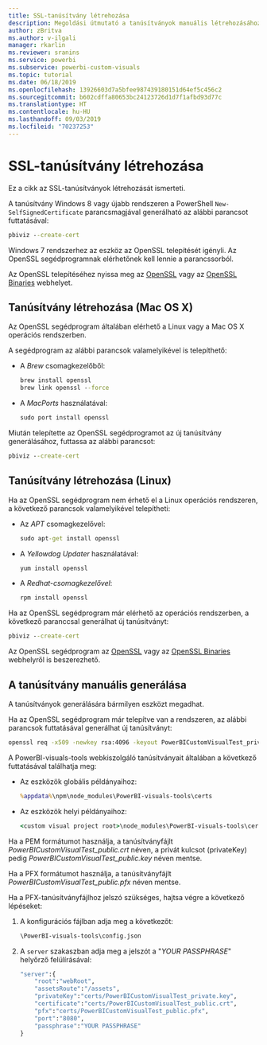 ```yaml
---
title: SSL-tanúsítvány létrehozása
description: Megoldási útmutató a tanúsítványok manuális létrehozásához a fejlesztői kiszolgáló számára
author: zBritva
ms.author: v-ilgali
manager: rkarlin
ms.reviewer: sranins
ms.service: powerbi
ms.subservice: powerbi-custom-visuals
ms.topic: tutorial
ms.date: 06/18/2019
ms.openlocfilehash: 13926603d7a5bfee987439180151d64ef5c456c2
ms.sourcegitcommit: b602cdffa80653bc24123726d1d7f1afbd93d77c
ms.translationtype: HT
ms.contentlocale: hu-HU
ms.lasthandoff: 09/03/2019
ms.locfileid: "70237253"
---
```

# <a name="create-an-ssl-certificate"></a>SSL-tanúsítvány létrehozása

Ez a cikk az SSL-tanúsítványok létrehozását ismerteti.

A tanúsítvány Windows 8 vagy újabb rendszeren a PowerShell `New-SelfSignedCertificate` parancsmagjával generálható az alábbi parancsot futtatásával:

```cmd
pbiviz --create-cert
```

Windows 7 rendszerhez az eszköz az OpenSSL telepítését igényli. Az OpenSSL segédprogramnak elérhetőnek kell lennie a parancssorból.

Az OpenSSL telepítéséhez nyissa meg az [OpenSSL](https://www.openssl.org) vagy az [OpenSSL Binaries](https://wiki.openssl.org/index.php/Binaries) webhelyet.



## <a name="create-a-certificate-mac-os-x"></a>Tanúsítvány létrehozása (Mac OS X)

Az OpenSSL segédprogram általában elérhető a Linux vagy a Mac OS X operációs rendszerben.

A segédprogram az alábbi parancsok valamelyikével is telepíthető:
* A *Brew* csomagkezelőből:

    ```cmd
    brew install openssl
    brew link openssl --force
    ```

* A *MacPorts* használatával:

    ```cmd
    sudo port install openssl
    ```

Miután telepítette az OpenSSL segédprogramot az új tanúsítvány generálásához, futtassa az alábbi parancsot:

```cmd
pbiviz --create-cert
```

## <a name="create-a-certificate-linux"></a>Tanúsítvány létrehozása (Linux)

Ha az OpenSSL segédprogram nem érhető el a Linux operációs rendszeren, a következő parancsok valamelyikével telepítheti:

* Az *APT* csomagkezelővel:

    ```cmd
    sudo apt-get install openssl
    ```

* A *Yellowdog Updater* használatával:

    ```cmd
    yum install openssl
    ```

* A *Redhat-csomagkezelővel*:

    ```cmd
    rpm install openssl
    ```

Ha az OpenSSL segédprogram már elérhető az operációs rendszerben, a következő paranccsal generálhat új tanúsítványt:

```cmd
pbiviz --create-cert
```

Az OpenSSL segédprogram az [OpenSSL](https://www.openssl.org) vagy az [OpenSSL Binaries](https://wiki.openssl.org/index.php/Binaries) webhelyről is beszerezhető.

## <a name="generate-the-certificate-manually"></a>A tanúsítvány manuális generálása

A tanúsítványok generálására bármilyen eszközt megadhat.

Ha az OpenSSL segédprogram már telepítve van a rendszeren, az alábbi parancsok futtatásával generálhat új tanúsítványt:

```cmd
openssl req -x509 -newkey rsa:4096 -keyout PowerBICustomVisualTest_private.key -out PowerBICustomVisualTest_public.crt -days 365
```

A PowerBI-visuals-tools webkiszolgáló tanúsítványait általában a következő futtatásával találhatja meg:

* Az eszközök globális példányaihoz:

    ```cmd
    %appdata%\npm\node_modules\PowerBI-visuals-tools\certs
    ```

* Az eszközök helyi példányaihoz:

    ```cmd
    <custom visual project root>\node_modules\PowerBI-visuals-tools\certs
    ```

Ha a PEM formátumot használja, a tanúsítványfájlt *PowerBICustomVisualTest_public.crt* néven, a privát kulcsot (privateKey) pedig *PowerBICustomVisualTest_public.key* néven mentse.

Ha a PFX formátumot használja, a tanúsítványfájlt *PowerBICustomVisualTest_public.pfx* néven mentse.

Ha a PFX-tanúsítványfájlhoz jelszó szükséges, hajtsa végre a következő lépéseket:
1. A konfigurációs fájlban adja meg a következőt:

    ```cmd
    \PowerBI-visuals-tools\config.json
    ```

1. A `server` szakaszban adja meg a jelszót a "*YOUR PASSPHRASE*" helyőrző felülírásával:

    ```cmd
    "server":{
        "root":"webRoot",
        "assetsRoute":"/assets",
        "privateKey":"certs/PowerBICustomVisualTest_private.key",
        "certificate":"certs/PowerBICustomVisualTest_public.crt",
        "pfx":"certs/PowerBICustomVisualTest_public.pfx",
        "port":"8080",
        "passphrase":"YOUR PASSPHRASE"
    }
    ```
